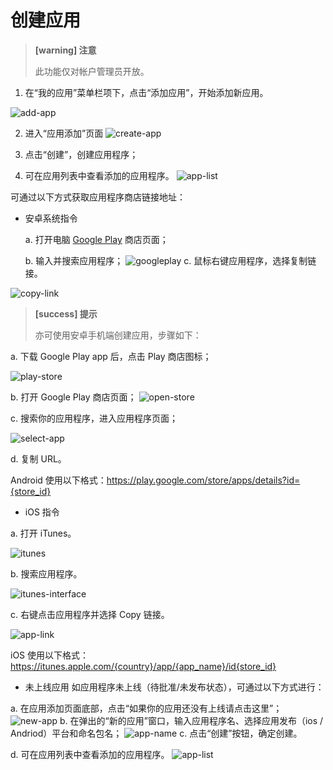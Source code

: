 # 创建应用

> **[warning] 注意**
>
> 此功能仅对帐户管理员开放。

1. 在“我的应用”菜单栏项下，点击“添加应用”，开始添加新应用。

![add-app](add-app.png)

2. 进入“应用添加”页面
![create-app](create-app.png)

3. 点击“创建”，创建应用程序；
4. 可在应用列表中查看添加的应用程序。
![app-list](app-list.png)



可通过以下方式获取应用程序商店链接地址：

* 安卓系统指令

  a. 打开电脑 [Google Play](https://play.google.com/store) 商店页面；

  b. 输入并搜索应用程序；
  ![googleplay](googleplay.png)
  c. 鼠标右键应用程序，选择复制链接。

![copy-link](copy-link.png)

> **[success] 提示**
>
> 亦可使用安卓手机端创建应用，步骤如下：


a. 下载 Google Play app 后，点击 Play 商店图标；

![play-store](play-store.png)

b. 打开 Google Play 商店页面；
![open-store](open-store.png)

c. 搜索你的应用程序，进入应用程序页面；

![select-app](select-app.png)

d. 复制 URL。

Android 使用以下格式：https://play.google.com/store/apps/details?id={store_id}

* iOS 指令

a. 打开 iTunes。

![itunes](itunes.png)

b. 搜索应用程序。

![itunes-interface](itunes-interface.png)

c. 右键点击应用程序并选择 Copy 链接。

![app-link](app-link.png)

iOS 使用以下格式：https://itunes.apple.com/{country}/app/{app_name}/id{store_id}

* 未上线应用
如应用程序未上线（待批准/未发布状态），可通过以下方式进行：

a. 在应用添加页面底部，点击“如果你的应用还没有上线请点击这里”；
![new-app](new-app.png)
b. 在弹出的“新的应用”窗口，输入应用程序名、选择应用发布（ios / Andriod）平台和命名包名；
![app-name](app-name.png)
c. 点击“创建”按钮，确定创建。

d. 可在应用列表中查看添加的应用程序。
![app-list](app-list.png)

